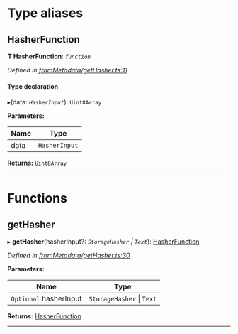 

# Type aliases

<a id="hasherfunction"></a>

##  HasherFunction

**Ƭ HasherFunction**: *`function`*

*Defined in [fromMetadata/getHasher.ts:11](https://github.com/polkadot-js/api/blob/55cb55a/packages/type-storage/src/fromMetadata/getHasher.ts#L11)*

#### Type declaration
▸(data: *`HasherInput`*): `Uint8Array`

**Parameters:**

| Name | Type |
| ------ | ------ |
| data | `HasherInput` |

**Returns:** `Uint8Array`

___

# Functions

<a id="gethasher"></a>

##  getHasher

▸ **getHasher**(hasherInput?: *`StorageHasher` \| `Text`*): [HasherFunction](_frommetadata_gethasher_.md#hasherfunction)

*Defined in [fromMetadata/getHasher.ts:30](https://github.com/polkadot-js/api/blob/55cb55a/packages/type-storage/src/fromMetadata/getHasher.ts#L30)*

**Parameters:**

| Name | Type |
| ------ | ------ |
| `Optional` hasherInput | `StorageHasher` \| `Text` |

**Returns:** [HasherFunction](_frommetadata_gethasher_.md#hasherfunction)

___

